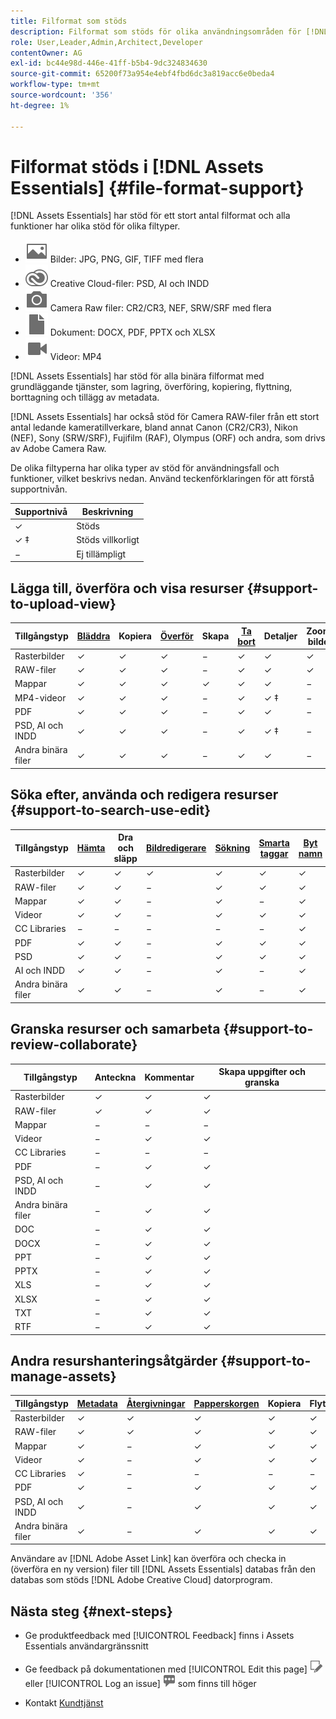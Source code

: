 ```yaml
---
title: Filformat som stöds
description: Filformat som stöds för olika användningsområden för [!DNL Assets Essentials]
role: User,Leader,Admin,Architect,Developer
contentOwner: AG
exl-id: bc44e98d-446e-41ff-b5b4-9dc324834630
source-git-commit: 65200f73a954e4ebf4fbd6dc3a819acc6e0beda4
workflow-type: tm+mt
source-wordcount: '356'
ht-degree: 1%

---
```


# Filformat stöds i [!DNL Assets Essentials] {#file-format-support}

[!DNL Assets Essentials] har stöd för ett stort antal filformat och alla funktioner har olika stöd för olika filtyper.

* ![ikon för bildfiltyp](assets/image-icon.svg) Bilder: JPG, PNG, GIF, TIFF med flera
* ![creative cloudType, ikon](assets/creative-cloud-files.svg) Creative Cloud-filer: PSD, AI och INDD
* ![ikon för kameratyp](assets/camera-icon.svg) Camera Raw filer: CR2/CR3, NEF, SRW/SRF med flera
* ![ikon för dokumentfiltyp](assets/document-icon.svg) Dokument: DOCX, PDF, PPTX och XLSX
* ![ikon för videofiltyp](assets/video-icon.svg) Videor: MP4

[!DNL Assets Essentials] har stöd för alla binära filformat med grundläggande tjänster, som lagring, överföring, kopiering, flyttning, borttagning och tillägg av metadata.

[!DNL Assets Essentials] har också stöd för Camera RAW-filer från ett stort antal ledande kameratillverkare, bland annat Canon (CR2/CR3), Nikon (NEF), Sony (SRW/SRF), Fujifilm (RAF), Olympus (ORF) och andra, som drivs av Adobe Camera Raw.

De olika filtyperna har olika typer av stöd för användningsfall och funktioner, vilket beskrivs nedan. Använd teckenförklaringen för att förstå supportnivån.

| Supportnivå | Beskrivning |
|-------------------|-------------------------|
| ✓ | Stöds |
| ✓ ‡ | Stöds villkorligt |
| − | Ej tillämpligt |

## Lägga till, överföra och visa resurser {#support-to-upload-view}

<!-- TBD: For AEM, AI files require the PDF option to be selected when saving the AI file.
-->

| Tillgångstyp | [Bläddra](/help/using/navigate-view.md) | Kopiera | [Överför](/help/using/add-delete.md) | Skapa | [Ta bort](/help/using/add-delete.md#delete-assets) | Detaljer | Zooma bilden | [Senast visade](/help/using/navigate-view.md) |
|-------------------|----------|----------|----------|----------|----------|-------------------|------------|-----------------|
| Rasterbilder | ✓ | ✓ | ✓ | − | ✓ | ✓ | ✓ | ✓ |
| RAW-filer | ✓ | ✓ | ✓ | − | ✓ | ✓ | ✓ | ✓ |
| Mappar | ✓ | ✓ | ✓ | ✓ | ✓ | ✓ | − | − |
| MP4-videor | ✓ | ✓ | ✓ | − | ✓ | ✓ ‡ | − | ✓ |
| PDF | ✓ | ✓ | ✓ | − | ✓ | ✓ | − | ✓ |
| PSD, AI och INDD | ✓ | ✓ | ✓ | − | ✓ | ✓ ‡ | − | ✓ |
| Andra binära filer | ✓ | ✓ | ✓ | − | ✓ | ✓ | − | ✓ |

<!-- Hiding CC Libraries (considered beta) as per PM feedback.
| CC Libraries  | &#10003; | &minus;  | &#10003; | &#10003; | &#10003; | &#10003; | &minus;    | &minus;         |
-->

## Söka efter, använda och redigera resurser {#support-to-search-use-edit}

| Tillgångstyp | [Hämta](/help/using/manage-organize.md#download) | Dra och släpp | [Bildredigerare](/help/using/edit-images.md) | [Sökning](/help/using/search.md) | [Smarta taggar](/help/using/metadata.md#tags) | [Byt namn](/help/using/manage-organize.md) | [Versioner](/help/using/manage-organize.md#versions-of-assets) |
|---------------|----------|---------------|--------------|----------|------------|----------|----------|
| Rasterbilder | ✓ | ✓ | ✓ | ✓ | ✓ | ✓ | ✓ |
| RAW-filer | ✓ | ✓ | − | ✓ | ✓ | ✓ | ✓ | ✓ |
| Mappar | ✓ | ✓ | − | ✓ | − | ✓ | ✓ |
| Videor | ✓ | ✓ | − | ✓ | ✓ | ✓ | ✓ |
| CC Libraries | − | − | − | − | − | ✓ | ✓ |
| PDF | ✓ | ✓ | − | ✓ | ✓ | ✓ | ✓ |
| PSD | ✓ | ✓ | − | ✓ | ✓ | ✓ | ✓ |
| AI och INDD | ✓ | ✓ | − | ✓ | − | ✓ | ✓ |
| Andra binära filer | ✓ | ✓ | − | ✓ | − | ✓ | ✓ |


## Granska resurser och samarbeta {#support-to-review-collaborate}

| Tillgångstyp | Anteckna | Kommentar | Skapa uppgifter och granska |
|---------------|----------|----------|-------------------------|
| Rasterbilder | ✓ | ✓ | ✓ |
| RAW-filer | ✓ | ✓ | ✓ |
| Mappar | − | − | − |
| Videor | − | ✓ | ✓ |
| CC Libraries | − | − | − |
| PDF | − | ✓ | ✓ |
| PSD, AI och INDD | − | ✓ | ✓ |
| Andra binära filer | − | ✓ | ✓ |
| DOC | − | ✓ | ✓ |
| DOCX | − | ✓ | ✓ |
| PPT | − | ✓ | ✓ |
| PPTX | − | ✓ | ✓ |
| XLS | − | ✓ | ✓ |
| XLSX | − | ✓ | ✓ |
| TXT | − | ✓ | ✓ |
| RTF | − | ✓ | ✓ |

## Andra resurshanteringsåtgärder {#support-to-manage-assets}

| Tillgångstyp | [Metadata](/help/using/metadata.md) | [Återgivningar](/help/using/add-delete.md#renditions) | [Papperskorgen](/help/using/add-delete.md#delete-assets) | Kopiera | Flytta |
|---------------|-------------------|------------|----------|----------|----------|
| Rasterbilder | ✓ | ✓ | ✓ | ✓ | ✓ |
| RAW-filer | ✓ | ✓ | ✓ | ✓ | ✓ |
| Mappar | ✓ | − | ✓ | ✓ | ✓ |
| Videor | ✓ | − | ✓ | ✓ | ✓ |
| CC Libraries | ✓ | − | − | − | − |
| PDF | ✓ | − | ✓ | ✓ | ✓ |
| PSD, AI och INDD | ✓ | − | ✓ | ✓ | ✓ |
| Andra binära filer | ✓ | − | ✓ | ✓ | ✓ |

Användare av [!DNL Adobe Asset Link] kan överföra och checka in (överföra en ny version) filer till [!DNL Assets Essentials] databas från den databas som stöds [!DNL Adobe Creative Cloud] datorprogram.

<!-- TBD: Saving the template table separately for later use.
| Asset type    | Features |
|---------------|----------|
| Raster images |          |
| Folders       |          |
| Videos        |          |
| CC Libraries  |          |
| PDF files     |          |
| PSD           |          |
| AI            |          |
| INDD          |          |

>[!MORELIKETHIS]
>
>* []()
-->

## Nästa steg {#next-steps}

* Ge produktfeedback med [!UICONTROL Feedback] finns i Assets Essentials användargränssnitt

* Ge feedback på dokumentationen med [!UICONTROL Edit this page] ![redigera sidan](assets/do-not-localize/edit-page.png) eller [!UICONTROL Log an issue] ![skapa ett GitHub-problem](assets/do-not-localize/github-issue.png) som finns till höger

* Kontakt [Kundtjänst](https://experienceleague.adobe.com/?support-solution=General#support)
